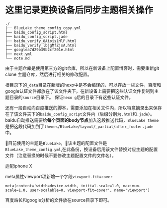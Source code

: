 # 这里记录更换设备后同步主题相关操作

```
./
├── BlueLake_theme_config_copy.yml
├── baidu_config_script.html
├── baidu_config_script.jade
├── baidu_verify_8Aiojs1MlP.html
├── baidu_verify_lbjgMfZjsA.html
├── googlea7d29b39b2cf201e.html
├── next.yml
└── note.md
```

由于主题仓库是使用第三方的git仓库，所以在新设备上配置博客时，需要重新git clone 主题仓库，然后进行相关的修改配置。

根目录下的`_data`目录在新版的hexo中是不会编译的，可以存放一些文件，百度和google认证文件都放在了该文件夹下，在新设备上需要把这些认证文件复制到主题目录的`source`目录下。
保证`hexo g`后的目录下有这些认证文件。

还有一段自动向百度推送的脚本，需要添加在相关文件内，所以特意摘录出来保存在了该文件夹下的`baidu_config_script`文件内（后缀分别为`.html`和`.jade`）。
baidu自动推送需要给**每个页面的body节点**加入这段推送代码，`BlueLake theme`是把这段代码加到了`themes/BlueLake/layout/_partial/after_footer.jade`中。

目前使用的主题是`BlueLake`，该主题的配置文件是`BlueLake_theme_config.yml`,在此备份，换设备后用该文件替换对应主题的配置文件（注意替换的时候不要修改主题配置文件的文件名）。

适配iphone X

meta属性viewport项新增一个字段`viewport-fit=cover`
```jade
meta(content='width=device-width, initial-scale=1.0, maximum-scale=1.0, user-scalable=0, viewport-fit=cover', name='viewport')
```

百度站长和google分析的文件放在source目录下即可。

